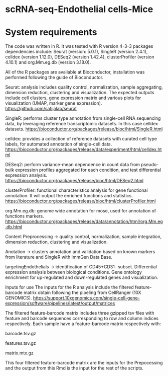 # scRNA-seq-Endothelial cells-Mice

# System requirements
The code was written in R. It was tested with R version 4-3-3 packages dependencies include: Seurat (version: 5.0.1), SingleR (version 2.4.1), celldex (version 1.12.0), DESeq2 (version 1.42.4), clusterProfiler (version 4.10.1) and org.Mm.eg.db (version 3.18.0).

All of the R packages are available at Bioconductor, installation was performed following the guide of Bioconductor.

Seurat: analysis includes quality control, normalization, sample aggregating, dimension reduction, clustering and visualization. The expected outputs include cell clusters, gene expression matrix and various plots for visualization (UMAP, marker gene expression). https://github.com/satijalab/seurat

SingleR: performs cluster type annotation from single-cell RNA sequencing data, by leveraging reference transcriptomic datasets. In this case celldex datasets. https://bioconductor.org/packages/release/bioc/html/SingleR.html

celldex: provides a collection of reference datasets with curated cell type labels, for automated annotation of single-cell data. https://bioconductor.org/packages/release/data/experiment/html/celldex.html

DESeq2: perform variance-mean dependence in count data from pseudo-bulk expression profiles aggregated for each condition, and test differential expression analysis. https://bioconductor.org/packages/release/bioc/html/DESeq2.html

clusterProfiler: functional characteristics analysis for gene functional annotation. It will output the enriched functions and statistics. https://bioconductor.org/packages/release/bioc/html/clusterProfiler.html

org.Mm.eg.db: genome wide annotation for mose, used for annotation of functions markers. https://bioconductor.org/packages/release/data/annotation/html/org.Mm.eg.db.html

Content
Preprocessing -> quality control, normalization, sample integration, dimension reduction, clustering and visualization.

Anotation -> clusters annotation and validation based on known markers from literature and SingleR with ImmGen Data Base.

targetingEndothelials -> identification of CD45+CD31- subset. Differential expression analysis between biological conditions. Gene ontology enrichment for up-regulated and down-regulated genes and visualization.


Inputs for use
The inputs for the R analysis include the filtered feature-barcode matrix obtain following the pipeling from CellRanger (10X GENOMICS). https://support.10xgenomics.com/single-cell-gene-expression/software/pipelines/latest/output/matrices

The filtered feature-barcode matrix includes three gzipped tsv files with feature and barcode sequences corresponding to row and column indices respectively. Each sample have a feature-barcode matrix respectively with:

barcode.tsv.gz

features.tsv.gz

matrix.mtx.gz

This four filtered feature-barcode matrix are the inputs for the Prepocessing and the output from this Rmd is the input for the rest of the scripts.
